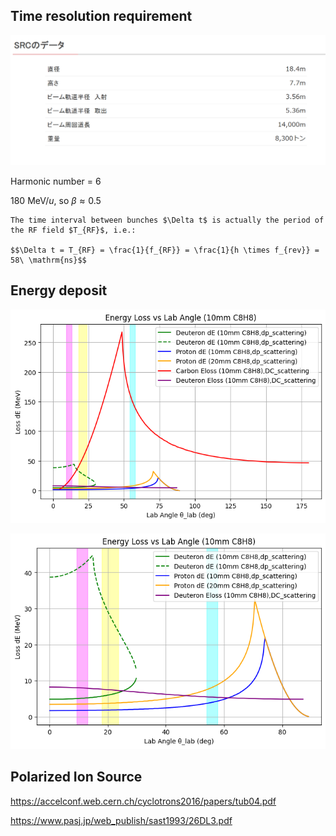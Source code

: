 


## Time resolution requirement



![alt text](assets/my_polarimeter.en/image-2.png)

Harmonic number = 6

$180\ \mathrm{MeV}/u$, so $\beta \approx 0.5$

    The time interval between bunches $\Delta t$ is actually the period of the RF field $T_{RF}$, i.e.:
    
    $$\Delta t = T_{RF} = \frac{1}{f_{RF}} = \frac{1}{h \times f_{rev}} = 58\ \mathrm{ns}$$




## Energy deposit

![alt text](assets/my_polarimeter.en/image.png)

![alt text](assets/my_polarimeter.en/image-1.png)


## Polarized Ion Source



https://accelconf.web.cern.ch/cyclotrons2016/papers/tub04.pdf


https://www.pasj.jp/web_publish/sast1993/26DL3.pdf